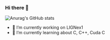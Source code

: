 ### Hi there 👋

![Anurag's GitHub stats](https://github-readme-stats.vercel.app/api?username=liw5589&show_icons=true&theme=radical)

- 🔭 I’m currently working on LIGNex1
- 🌱 I’m currently learning about C, C++, Cuda C

<!--
**liw5589/liw5589** is a ✨ _special_ ✨ repository because its `README.md` (this file) appears on your GitHub profile.

Here are some ideas to get you started:

- 🔭 I’m currently working on ...
- 🌱 I’m currently learning ...
- 👯 I’m looking to collaborate on ...
- 🤔 I’m looking for help with ...
- 💬 Ask me about ...
- 📫 How to reach me: ...
- 😄 Pronouns: ...
- ⚡ Fun fact: ...
-->

